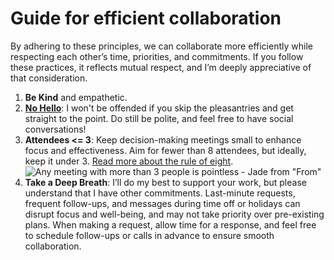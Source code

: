 # Guide for efficient collaboration

By adhering to these principles, we can collaborate more efficiently while respecting each other’s time, priorities, and commitments. If you follow these practices, it reflects mutual respect, and I’m deeply appreciative of that consideration.

1. **Be Kind** and empathetic.
2. **[No Hello](https://nohello.club)**: I won't be offended if you skip the pleasantries and get straight to the point. Do still be polite, and feel free to have social conversations!
3. **Attendees <= 3**: Keep decision-making meetings small to enhance focus and effectiveness. Aim for fewer than 8 attendees, but ideally, keep it under 3. [Read more about the rule of eight](https://www.rubick.com/the-rule-of-eight-for-strong-decision-making-meetings/).  
   ![Any meeting with more than 3 people is pointless - Jade from "From"](https://i.redd.it/r4ehw6lojwvd1.jpeg)  
4. **Take a Deep Breath**: I’ll do my best to support your work, but please understand that I have other commitments. Last-minute requests, frequent follow-ups, and messages during time off or holidays can disrupt focus and well-being, and may not take priority over pre-existing plans. When making a request, allow time for a response, and feel free to schedule follow-ups or calls in advance to ensure smooth collaboration. 

